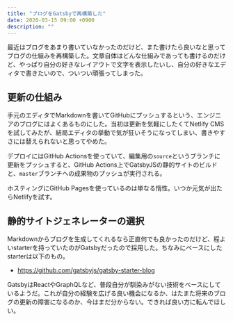```yaml
---
title: "ブログをGatsbyで再構築した"
date: 2020-03-15 09:00 +0900
description: ""
---
```


最近はブログをあまり書いていなかったのだけど、また書けたら良いなと思ってブログの仕組みを再構築した。文章自体はどんな仕組みであっても書けるのだけど、やっぱり自分の好きなレイアウトで文字を表示したいし、自分の好きなエディタで書きたいので、ついつい頑張ってしまった。

## 更新の仕組み

手元のエディタでMarkdownを書いてGitHubにプッシュするという、エンジニアのブログにはよくあるものにした。当初は更新を気軽にしたくてNetlify CMSを試してみたが、結局エディタの挙動で気が狂いそうになってしまい、書きやすさには替えられないと思ってやめた。

デプロイにはGitHub Actionsを使っていて、編集用の`source`というブランチに更新をプッシュすると、GitHub Actions上でGatsbyJSの静的サイトのビルドと、`master`ブランチへの成果物のプッシュが実行される。

ホスティングにGitHub Pagesを使っているのは単なる惰性。いつか元気が出たらNetlifyを試す。

## 静的サイトジェネレーターの選択

Markdownからブログを生成してくれるなら正直何でも良かったのだけど、程よいstarterを持っていたのがGatsbyだったので採用した。ちなみにベースにしたstarterは以下のもの。

- https://github.com/gatsbyjs/gatsby-starter-blog

GatsbyはReactやGraphQLなど、普段自分が馴染みがない技術をベースにしているようだ。これが自分の経験を広げる良い機会になるか、はたまた将来のブログの更新の障害になるのか、今はまだ分からない。できれば良い方に転んでほしい。
